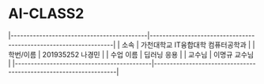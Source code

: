 # AI-CLASS2  

|-------------------------------------------|------------------------------------------------------------------|
| 소속                                      | 가천대학교 IT융합대학 컴퓨터공학과                                |
| 학번/이름                                 | 201935252 나경민                                                |
| 수업 이름                                 | 딥러닝 응용                                                     |
| 교수님                                    | 이명규 교수님                                                   |
|-------------------------------------------|------------------------------------------------------------------|
